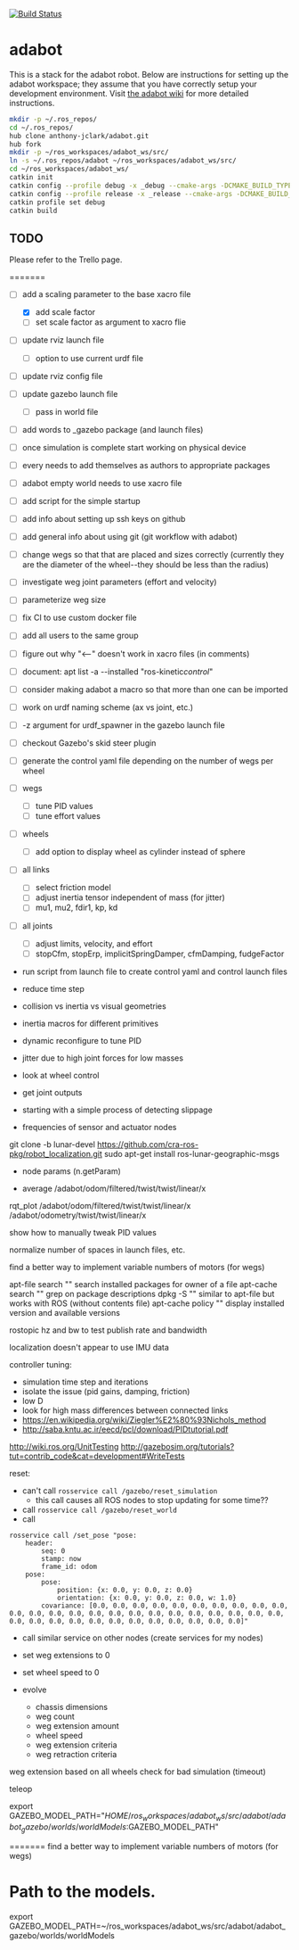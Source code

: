 
[![Build Status](https://travis-ci.org/anthony-jclark/adabot.svg?branch=master)](https://travis-ci.org/anthony-jclark/adabot)

# adabot

This is a stack for the adabot robot. Below are instructions for setting up the adabot workspace; they assume that you have correctly setup your development environment. Visit [the adabot wiki](https://github.com/anthony-jclark/adabot/wiki) for more detailed instructions.

```bash
mkdir -p ~/.ros_repos/
cd ~/.ros_repos/
hub clone anthony-jclark/adabot.git
hub fork
mkdir -p ~/ros_workspaces/adabot_ws/src/
ln -s ~/.ros_repos/adabot ~/ros_workspaces/adabot_ws/src/
cd ~/ros_workspaces/adabot_ws/
catkin init
catkin config --profile debug -x _debug --cmake-args -DCMAKE_BUILD_TYPE=Debug
catkin config --profile release -x _release --cmake-args -DCMAKE_BUILD_TYPE=Release
catkin profile set debug
catkin build
```

## TODO
Please refer to the Trello page.

=======
- [ ] add a scaling parameter to the base xacro file
	+ [x] add scale factor
	+ [ ] set scale factor as argument to xacro flie
- [ ] update rviz launch file
    + [ ] option to use current urdf file
- [ ] update rviz config file
- [ ] update gazebo launch file
    + [ ] pass in world file
- [ ] add words to _gazebo package (and launch files)
- [ ] once simulation is complete start working on physical device
- [ ] every needs to add themselves as authors to appropriate packages
- [ ] adabot empty world needs to use xacro file
- [ ] add script for the simple startup
- [ ] add info about setting up ssh keys on github
- [ ] add general info about using git (git workflow with adabot)
- [ ] change wegs so that that are placed and sizes correctly (currently they are the diameter of the wheel--they should be less than the radius)
- [ ] investigate weg joint parameters (effort and velocity)
- [ ] parameterize weg size
- [ ] fix CI to use custom docker file
- [ ] add all users to the same group
- [ ] figure out why "<--" doesn't work in xacro files (in comments)
- [ ] document: apt list -a --installed "ros-kinetic*control*"
- [ ] consider making adabot a macro so that more than one can be imported
- [ ] work on urdf naming scheme (ax vs joint, etc.)
- [ ] -z argument for urdf_spawner in the gazebo launch file
- [ ] checkout Gazebo's skid steer plugin
- [ ] generate the control yaml file depending on the number of wegs per wheel


- [ ] wegs
    - [ ] tune PID values
    - [ ] tune effort values
- [ ] wheels
    - [ ] add option to display wheel as cylinder instead of sphere
- [ ] all links
    - [ ] select friction model
    - [ ] adjust inertia tensor independent of mass (for jitter)
    - [ ] mu1, mu2, fdir1, kp, kd
- [ ] all joints
    - [ ] adjust limits, velocity, and effort
    - [ ] stopCfm, stopErp, implicitSpringDamper, cfmDamping, fudgeFactor

- run script from launch file to create control yaml and control launch files
- reduce time step
- collision vs inertia vs visual geometries
- inertia macros for different primitives
- dynamic reconfigure to tune PID

- jitter due to high joint forces for low masses

- look at wheel control
- get joint outputs


- starting with a simple process of detecting slippage

- frequencies of sensor and actuator nodes

git clone -b lunar-devel https://github.com/cra-ros-pkg/robot_localization.git
sudo apt-get install ros-lunar-geographic-msgs 


- node params (n.getParam)

- average /adabot/odom/filtered/twist/twist/linear/x

rqt_plot /adabot/odom/filtered/twist/twist/linear/x /adabot/odometry/twist/twist/linear/x

show how to manually tweak PID values

normalize number of spaces in launch files, etc.

find a better way to implement variable numbers of motors (for wegs)

apt-file search ""
    search installed packages for owner of a file
apt-cache search ""
    grep on package descriptions
dpkg -S ""
    similar to apt-file but works with ROS (without contents file)
apt-cache policy ""
    display installed version and available versions

rostopic hz and bw to test publish rate and bandwidth

localization doesn't appear to use IMU data

controller tuning:
- simulation time step and iterations
- isolate the issue (pid gains, damping, friction)
- low D
- look for high mass differences between connected links
- https://en.wikipedia.org/wiki/Ziegler%E2%80%93Nichols_method
- http://saba.kntu.ac.ir/eecd/pcl/download/PIDtutorial.pdf

http://wiki.ros.org/UnitTesting
http://gazebosim.org/tutorials?tut=contrib_code&cat=development#WriteTests

reset:
- can't call `rosservice call /gazebo/reset_simulation`
    + this call causes all ROS nodes to stop updating for some time??
- call `rosservice call /gazebo/reset_world`
- call
```
rosservice call /set_pose "pose: 
    header: 
        seq: 0 
        stamp: now 
        frame_id: odom 
    pose: 
        pose: 
            position: {x: 0.0, y: 0.0, z: 0.0} 
            orientation: {x: 0.0, y: 0.0, z: 0.0, w: 1.0} 
        covariance: [0.0, 0.0, 0.0, 0.0, 0.0, 0.0, 0.0, 0.0, 0.0, 0.0, 0.0, 0.0, 0.0, 0.0, 0.0, 0.0, 0.0, 0.0, 0.0, 0.0, 0.0, 0.0, 0.0, 0.0, 0.0, 0.0, 0.0, 0.0, 0.0, 0.0, 0.0, 0.0, 0.0, 0.0, 0.0, 0.0]"
```
- call similar service on other nodes (create services for my nodes)
- set weg extensions to 0
- set wheel speed to 0

- evolve
    + chassis dimensions
    + weg count
    + weg extension amount
    + wheel speed
    + weg extension criteria
    + weg retraction criteria


weg extension based on all wheels
check for bad simulation (timeout)

teleop

export GAZEBO_MODEL_PATH="$HOME/ros_workspaces/adabot_ws/src/adabot/adabot_gazebo/worlds/worldModels:$GAZEBO_MODEL_PATH"



=======
find a better way to implement variable numbers of motors (for wegs)

# Path to the models.
export GAZEBO_MODEL_PATH=~/ros_workspaces/adabot_ws/src/adabot/adabot_gazebo/worlds/worldModels
